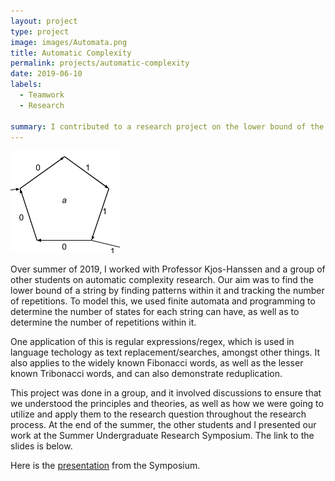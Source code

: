 ```yaml
---
layout: project
type: project
image: images/Automata.png
title: Automatic Complexity 
permalink: projects/automatic-complexity
date: 2019-06-10
labels:
  - Teamwork
  - Research
  
summary: I contributed to a research project on the lower bound of the automatic complexity of a string.
---
```


<img class="ui medium right floated rounded image" src="/images/Automata.png">

Over summer of 2019, I worked with Professor Kjos-Hanssen and a group of other students on automatic complexity research. Our aim was to find the lower bound of a string by finding patterns within it and tracking the number of repetitions. To model this, we used finite automata and programming to determine the number of states for each string can have, as well as to determine the number of repetitions within it. 

One application of this is regular expressions/regex, which is used in language techology as text replacement/searches, amongst other things. It also applies to the widely known Fibonacci words, as well as the lesser known Tribonacci words, and can also demonstrate reduplication. 

This project was done in a group, and it involved discussions to ensure that we understood the principles and theories, as well as how we were going to utilize and apply them to the research question throughout the research process. At the end of the summer, the other students and I presented our work at the Summer Undergraduate Research Symposium. The link to the slides is below. 

Here is the [presentation](https://www.overleaf.com/read/rbdfttrwcfxw) from the Symposium.
